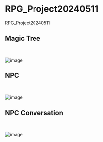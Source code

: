 # RPG_Project20240511
RPG_Project20240511

<h2>Magic Tree</h2><BR>

![image](https://github.com/edaild/RPG_Project20240511/assets/109999749/496eea89-8699-463e-a730-6be63ee1f668)

<h2>NPC</h2><BR>

![image](https://github.com/edaild/RPG_Project20240511/assets/109999749/cb7ffaae-46d5-4fc3-9ec9-64287ea9215f)

<h2>NPC Conversation</h2><BR>

![image](https://github.com/edaild/RPG_Project20240511/assets/109999749/12207bcb-1f53-4f6f-a15e-32e6ed999358)
